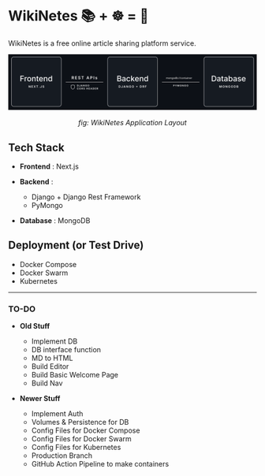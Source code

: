 # WikiNetes 📚 + ☸️ = 🫶

WikiNetes is a free online article sharing platform service. 

![WikiNetes Application Layout](./docs/appLayout.svg)
<div align='center'><i>fig: WikiNetes Application Layout</i></div>


## Tech Stack 

- **Frontend** : Next.js

- **Backend** :
	+ Django + Django Rest Framework
	+ PyMongo

- **Database** : MongoDB

## Deployment (or Test Drive)

- Docker Compose
- Docker Swarm
- Kubernetes

---

### TO-DO

+ **Old Stuff**
	- Implement DB
	- DB interface function
	- MD to HTML
	- Build Editor
	- Build Basic Welcome Page
	- Build Nav

+ **Newer Stuff**
	- Implement Auth
	- Volumes & Persistence for DB
	- Config Files for Docker Compose
	- Config Files for Docker Swarm
	- Config Files for Kubernetes
	- Production Branch
	- GitHub Action Pipeline to make containers